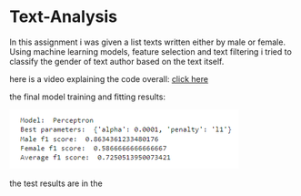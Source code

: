 # Text-Analysis
In this assignment i was given a list texts written either by male or female.
Using machine learning models, feature selection and text filtering i tried to classify 
the gender of text author based on the text itself.

here is a video explaining the code overall: <a href="https://www.youtube.com/watch?v=3PElS2JP658">click here</a>

the final model training and fitting results:


<img src="https://github.com/roeelq323/Text-Analysis/blob/main/results.png">

the test results are in the 



